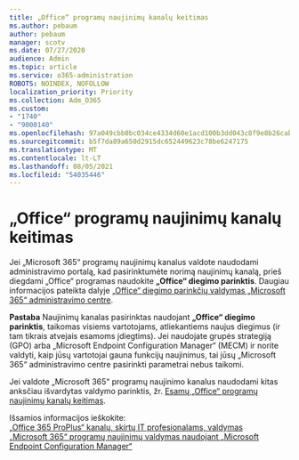 ```yaml
---
title: „Office“ programų naujinimų kanalų keitimas
ms.author: pebaum
author: pebaum
manager: scotv
ms.date: 07/27/2020
audience: Admin
ms.topic: article
ms.service: o365-administration
ROBOTS: NOINDEX, NOFOLLOW
localization_priority: Priority
ms.collection: Adm_O365
ms.custom:
- "1740"
- "9000140"
ms.openlocfilehash: 97a049cbb0bc034ce4334d60e1acd100b3dd043c8f9e8b26cab8580d88201516
ms.sourcegitcommit: b5f7da89a650d2915dc652449623c78be6247175
ms.translationtype: MT
ms.contentlocale: lt-LT
ms.lasthandoff: 08/05/2021
ms.locfileid: "54035446"
---
```

# <a name="change-update-channels-for-office-apps"></a>„Office“ programų naujinimų kanalų keitimas

Jei „Microsoft 365“ programų naujinimų kanalus valdote naudodami administravimo portalą, kad pasirinktumėte norimą naujinimų kanalą, prieš diegdami „Office“ programas naudokite **„Office“ diegimo parinktis**. Daugiau informacijos pateikta dalyje [„Office“ diegimo parinkčių valdymas „Microsoft 365“ administravimo centre](https://docs.microsoft.com/deployoffice/manage-software-download-settings-office-365).

**Pastaba** Naujinimų kanalas pasirinktas naudojant **„Office“ diegimo parinktis**, taikomas visiems vartotojams, atliekantiems naujus diegimus (ir tam tikrais atvejais esamoms įdiegtims). Jei naudojate grupės strategiją (GPO) arba „Microsoft Endpoint Configuration Manager“ (MECM) ir norite valdyti, kaip jūsų vartotojai gauna funkcijų naujinimus, tai jūsų „Microsoft 365“ administravimo centre pasirinkti parametrai nebus taikomi.

Jei valdote „Microsoft 365“ programų naujinimo kanalus naudodami kitas anksčiau išvardytas valdymo parinktis, žr. [Esamų „Office“ programų naujinimų kanalų keitimas](https://support.microsoft.com/help/3185078/how-to-switch-from-semi-annual-channel-to-monthly-channel).

Išsamios informacijos ieškokite:  
[„Office 365 ProPlus“ kanalų, skirtų IT profesionalams, valdymas](https://techcommunity.microsoft.com/t5/office-365-blog/how-to-manage-office-365-proplus-channels-for-it-pros/ba-p/795813)  
[„Microsoft 365“ programų naujinimų valdymas naudojant „Microsoft Endpoint Configuration Manager“](https://docs.microsoft.com/deployoffice/manage-microsoft-365-apps-updates-configuration-manager)